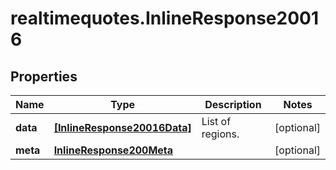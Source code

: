 # realtimequotes.InlineResponse20016

## Properties

Name | Type | Description | Notes
------------ | ------------- | ------------- | -------------
**data** | [**[InlineResponse20016Data]**](InlineResponse20016Data.md) | List of regions. | [optional] 
**meta** | [**InlineResponse200Meta**](InlineResponse200Meta.md) |  | [optional] 


